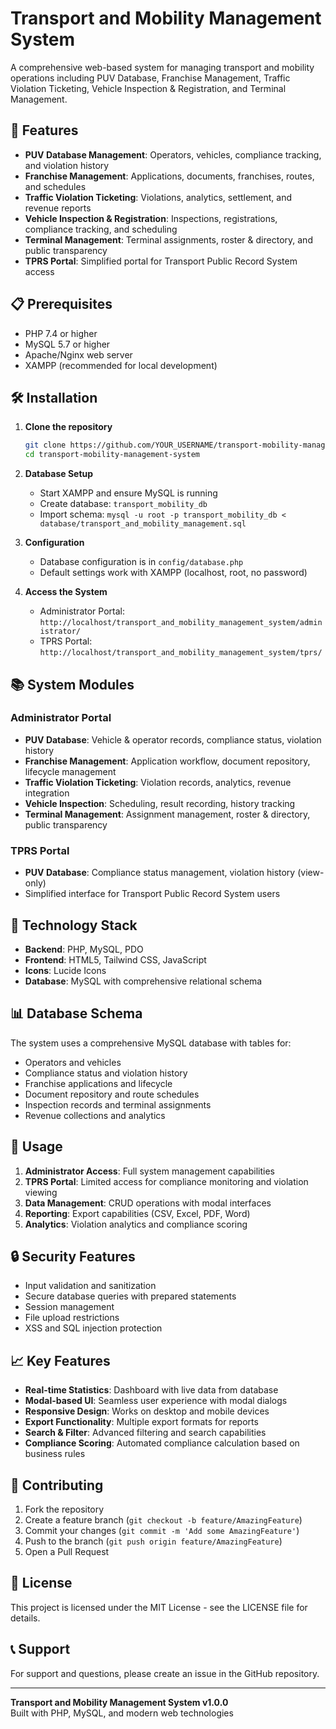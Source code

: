 # Transport and Mobility Management System

A comprehensive web-based system for managing transport and mobility operations including PUV Database, Franchise Management, Traffic Violation Ticketing, Vehicle Inspection & Registration, and Terminal Management.

## 🚀 Features

- **PUV Database Management**: Operators, vehicles, compliance tracking, and violation history
- **Franchise Management**: Applications, documents, franchises, routes, and schedules
- **Traffic Violation Ticketing**: Violations, analytics, settlement, and revenue reports
- **Vehicle Inspection & Registration**: Inspections, registrations, compliance tracking, and scheduling
- **Terminal Management**: Terminal assignments, roster & directory, and public transparency
- **TPRS Portal**: Simplified portal for Transport Public Record System access

## 📋 Prerequisites

- PHP 7.4 or higher
- MySQL 5.7 or higher
- Apache/Nginx web server
- XAMPP (recommended for local development)

## 🛠️ Installation

1. **Clone the repository**
   ```bash
   git clone https://github.com/YOUR_USERNAME/transport-mobility-management-system.git
   cd transport-mobility-management-system
   ```

2. **Database Setup**
   - Start XAMPP and ensure MySQL is running
   - Create database: `transport_mobility_db`
   - Import schema: `mysql -u root -p transport_mobility_db < database/transport_and_mobility_management.sql`

3. **Configuration**
   - Database configuration is in `config/database.php`
   - Default settings work with XAMPP (localhost, root, no password)

4. **Access the System**
   - Administrator Portal: `http://localhost/transport_and_mobility_management_system/administrator/`
   - TPRS Portal: `http://localhost/transport_and_mobility_management_system/tprs/`

## 📚 System Modules

### Administrator Portal
- **PUV Database**: Vehicle & operator records, compliance status, violation history
- **Franchise Management**: Application workflow, document repository, lifecycle management
- **Traffic Violation Ticketing**: Violation records, analytics, revenue integration
- **Vehicle Inspection**: Scheduling, result recording, history tracking
- **Terminal Management**: Assignment management, roster & directory, public transparency

### TPRS Portal
- **PUV Database**: Compliance status management, violation history (view-only)
- Simplified interface for Transport Public Record System users

## 🔧 Technology Stack

- **Backend**: PHP, MySQL, PDO
- **Frontend**: HTML5, Tailwind CSS, JavaScript
- **Icons**: Lucide Icons
- **Database**: MySQL with comprehensive relational schema

## 📊 Database Schema

The system uses a comprehensive MySQL database with tables for:
- Operators and vehicles
- Compliance status and violation history
- Franchise applications and lifecycle
- Document repository and route schedules
- Inspection records and terminal assignments
- Revenue collections and analytics

## 🚦 Usage

1. **Administrator Access**: Full system management capabilities
2. **TPRS Portal**: Limited access for compliance monitoring and violation viewing
3. **Data Management**: CRUD operations with modal interfaces
4. **Reporting**: Export capabilities (CSV, Excel, PDF, Word)
5. **Analytics**: Violation analytics and compliance scoring

## 🔒 Security Features

- Input validation and sanitization
- Secure database queries with prepared statements
- Session management
- File upload restrictions
- XSS and SQL injection protection

## 📈 Key Features

- **Real-time Statistics**: Dashboard with live data from database
- **Modal-based UI**: Seamless user experience with modal dialogs
- **Responsive Design**: Works on desktop and mobile devices
- **Export Functionality**: Multiple export formats for reports
- **Search & Filter**: Advanced filtering and search capabilities
- **Compliance Scoring**: Automated compliance calculation based on business rules

## 🤝 Contributing

1. Fork the repository
2. Create a feature branch (`git checkout -b feature/AmazingFeature`)
3. Commit your changes (`git commit -m 'Add some AmazingFeature'`)
4. Push to the branch (`git push origin feature/AmazingFeature`)
5. Open a Pull Request

## 📝 License

This project is licensed under the MIT License - see the LICENSE file for details.

## 📞 Support

For support and questions, please create an issue in the GitHub repository.

---

**Transport and Mobility Management System v1.0.0**  
Built with PHP, MySQL, and modern web technologies
